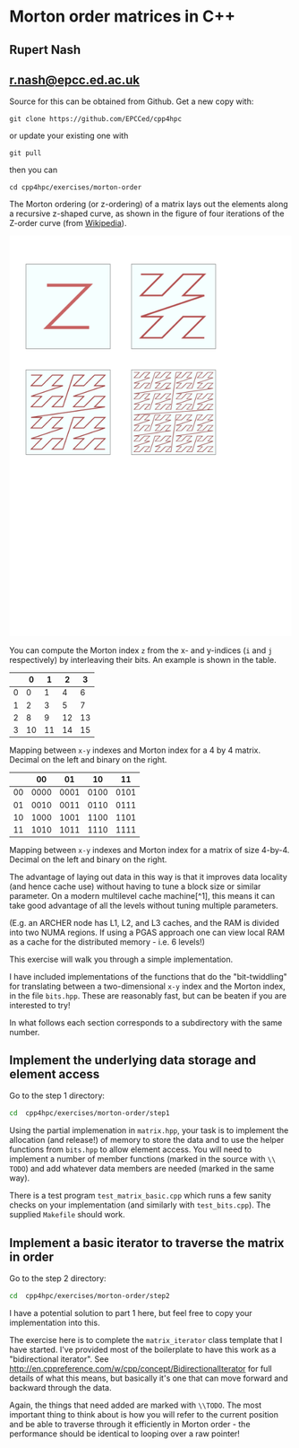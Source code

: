 # Morton order matrices in C++
## Rupert Nash
## r.nash@epcc.ed.ac.uk

Source for this can be obtained from Github. Get a new copy with:

```
git clone https://github.com/EPCCed/cpp4hpc
```

or update your existing one with

```
git pull
```

then you can

```
cd cpp4hpc/exercises/morton-order
```

The Morton ordering (or z-ordering) of a matrix lays out the elements
along a recursive z-shaped curve, as shown in the figure of four
iterations of the Z-order curve (from
[Wikipedia](https://en.wikipedia.org/wiki/Z-order_curve)).

![Morton order](mortonorder.png)

You can compute the Morton index `z` from the x- and y-indices (`i`
and `j` respectively) by interleaving their bits. An example is shown
in the table.

|    |  0 |  1 |  2 |  3 |
|----|----|----|----|----|
| 0  |   0|   1|   4|   6|
| 1  |   2|   3|   5|   7|
| 2  |   8|   9|  12|  13|
| 3  |  10|  11|  14|  15|

Mapping between `x-y` indexes and Morton index for a 4 by 4
matrix. Decimal on the left and binary on the right.

|    |   00 |   01 |   10 |  11 |
|----|------|------|------|-----|
| 00 | 0000 | 0001 | 0100 | 0101|
| 01 | 0010 | 0011 | 0110 | 0111|
| 10 | 1000 | 1001 | 1100 | 1101|
| 11 | 1010 | 1011 | 1110 | 1111|

Mapping between `x-y` indexes and Morton index for a matrix of size 
4-by-4. Decimal on the left and binary on the right.

The advantage of laying out data in this way is that it improves data
locality (and hence cache use) without having to tune a block size or
similar parameter. On a modern multilevel cache machine[^1], this
means it can take good advantage of all the levels without tuning
multiple parameters.

(E.g. an ARCHER node has L1, L2, and L3 caches, and the RAM is divided
into two NUMA regions. If using a PGAS approach one can view local RAM
as a cache for the distributed memory - i.e. 6 levels!)

This exercise will walk you through a simple implementation.

I have included implementations of the functions that do the
"bit-twiddling" for translating between a two-dimensional `x-y` index
and the Morton index, in the file `bits.hpp`. These are reasonably fast,
but can be beaten if you are interested to try!

In what follows each section corresponds to a subdirectory with the same
number.

## Implement the underlying data storage and element access

Go to the step 1 directory:

```bash
cd  cpp4hpc/exercises/morton-order/step1
```

Using the partial implemenation in `matrix.hpp`, your task is to
implement the allocation (and release!) of memory to store the data and
to use the helper functions from `bits.hpp` to allow element access. You
will need to implement a number of member functions (marked in the
source with `\\ TODO`) and add whatever data members are needed (marked in
the same way).

There is a test program `test_matrix_basic.cpp` which runs a few sanity
checks on your implementation (and similarly with `test_bits.cpp`). The
supplied `Makefile` should work.

## Implement a basic iterator to traverse the matrix in order

Go to the step 2 directory:

```bash 
cd  cpp4hpc/exercises/morton-order/step2
```

I have a potential solution to part 1 here, but feel free to copy your
implementation into this.

The exercise here is to complete the `matrix_iterator` class template
that I have started. I've provided most of the boilerplate to have
this work as a "bidirectional iterator". See
http://en.cppreference.com/w/cpp/concept/BidirectionalIterator for
full details of what this means, but basically it's one that can move
forward and backward through the data.

Again, the things that need added are marked with `\\TODO`. The most
important thing to think about is how you will refer to the current
position and be able to traverse through it efficiently in Morton
order - the performance should be identical to looping over a raw
pointer!


